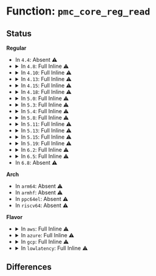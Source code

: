 # Function: <code>pmc_core_reg_read</code>

## Status
<b>Regular</b>
<ul>
<li>
In <code>4.4</code>: Absent ⚠️
</li>
<li>
<details>
<summary>In <code>4.8</code>: Full Inline ⚠️</summary>

**Collision:** Unique Static

**Inline:** Full

**Transformation:** False

**Instances:**

```
In drivers/platform/x86/intel_pmc_core.c (ffffffff81747426)
Location: drivers/platform/x86/intel_pmc_core.c:40
Inline: True
Inline callers:
  - drivers/platform/x86/intel_pmc_core.c:pmc_core_dev_state_get
  - drivers/platform/x86/intel_pmc_core.c:intel_pmc_slp_s0_counter_read
```
</details>
</li>
<li>
<details>
<summary>In <code>4.10</code>: Full Inline ⚠️</summary>

**Collision:** Unique Static

**Inline:** Full

**Transformation:** False

**Instances:**

```
In drivers/platform/x86/intel_pmc_core.c (ffffffff8177ad34)
Location: drivers/platform/x86/intel_pmc_core.c:126
Inline: True
Inline callers:
  - drivers/platform/x86/intel_pmc_core.c:pmc_core_probe
  - drivers/platform/x86/intel_pmc_core.c:pmc_core_ltr_ignore_write
  - drivers/platform/x86/intel_pmc_core.c:pmc_core_pll_show
  - drivers/platform/x86/intel_pmc_core.c:pmc_core_mphy_pg_sts_show
  - drivers/platform/x86/intel_pmc_core.c:pmc_core_mphy_pg_sts_show
  - drivers/platform/x86/intel_pmc_core.c:pmc_core_send_msg
  - drivers/platform/x86/intel_pmc_core.c:pmc_core_send_msg
  - drivers/platform/x86/intel_pmc_core.c:pmc_core_dev_state_get
  - drivers/platform/x86/intel_pmc_core.c:intel_pmc_slp_s0_counter_read
```
</details>
</li>
<li>
<details>
<summary>In <code>4.13</code>: Full Inline ⚠️</summary>

**Collision:** Unique Static

**Inline:** Full

**Transformation:** False

**Instances:**

```
In drivers/platform/x86/intel_pmc_core.c (ffffffff8179916d)
Location: drivers/platform/x86/intel_pmc_core.c:126
Inline: True
Inline callers:
  - drivers/platform/x86/intel_pmc_core.c:pmc_core_probe
  - drivers/platform/x86/intel_pmc_core.c:pmc_core_ltr_ignore_write
  - drivers/platform/x86/intel_pmc_core.c:pmc_core_pll_show
  - drivers/platform/x86/intel_pmc_core.c:pmc_core_mphy_pg_sts_show
  - drivers/platform/x86/intel_pmc_core.c:pmc_core_mphy_pg_sts_show
  - drivers/platform/x86/intel_pmc_core.c:pmc_core_send_msg
  - drivers/platform/x86/intel_pmc_core.c:pmc_core_send_msg
  - drivers/platform/x86/intel_pmc_core.c:pmc_core_dev_state_get
  - drivers/platform/x86/intel_pmc_core.c:intel_pmc_slp_s0_counter_read
```
</details>
</li>
<li>
<details>
<summary>In <code>4.15</code>: Full Inline ⚠️</summary>

**Collision:** Unique Static

**Inline:** Full

**Transformation:** False

**Instances:**

```
In drivers/platform/x86/intel_pmc_core.c (ffffffff8271003d)
Location: drivers/platform/x86/intel_pmc_core.c:215
Inline: True
Inline callers:
  - drivers/platform/x86/intel_pmc_core.c:pmc_core_probe
  - drivers/platform/x86/intel_pmc_core.c:pmc_core_ltr_ignore_write
  - drivers/platform/x86/intel_pmc_core.c:pmc_core_pll_show
  - drivers/platform/x86/intel_pmc_core.c:pmc_core_mphy_pg_sts_show
  - drivers/platform/x86/intel_pmc_core.c:pmc_core_mphy_pg_sts_show
  - drivers/platform/x86/intel_pmc_core.c:pmc_core_send_msg
  - drivers/platform/x86/intel_pmc_core.c:pmc_core_send_msg
  - drivers/platform/x86/intel_pmc_core.c:pmc_core_dev_state_get
```
</details>
</li>
<li>
<details>
<summary>In <code>4.18</code>: Full Inline ⚠️</summary>

**Collision:** Unique Static

**Inline:** Full

**Transformation:** False

**Instances:**

```
In drivers/platform/x86/intel_pmc_core.c (ffffffff8273a2c9)
Location: drivers/platform/x86/intel_pmc_core.c:215
Inline: True
Inline callers:
  - drivers/platform/x86/intel_pmc_core.c:pmc_core_probe
  - drivers/platform/x86/intel_pmc_core.c:pmc_core_ltr_ignore_write
  - drivers/platform/x86/intel_pmc_core.c:pmc_core_pll_show
  - drivers/platform/x86/intel_pmc_core.c:pmc_core_mphy_pg_sts_show
  - drivers/platform/x86/intel_pmc_core.c:pmc_core_mphy_pg_sts_show
  - drivers/platform/x86/intel_pmc_core.c:pmc_core_send_msg
  - drivers/platform/x86/intel_pmc_core.c:pmc_core_send_msg
  - drivers/platform/x86/intel_pmc_core.c:pmc_core_dev_state_get
```
</details>
</li>
<li>
<details>
<summary>In <code>5.0</code>: Full Inline ⚠️</summary>

**Collision:** Unique Static

**Inline:** Full

**Transformation:** False

**Instances:**

```
In drivers/platform/x86/intel_pmc_core.c (ffffffff828f423d)
Location: drivers/platform/x86/intel_pmc_core.c:320
Inline: True
Inline callers:
  - drivers/platform/x86/intel_pmc_core.c:pmc_core_probe
  - drivers/platform/x86/intel_pmc_core.c:pmc_core_ltr_show
  - drivers/platform/x86/intel_pmc_core.c:pmc_core_slps0_dbg_show
  - drivers/platform/x86/intel_pmc_core.c:pmc_core_slps0_dbg_latch
  - drivers/platform/x86/intel_pmc_core.c:pmc_core_ltr_ignore_write
  - drivers/platform/x86/intel_pmc_core.c:pmc_core_pll_show
  - drivers/platform/x86/intel_pmc_core.c:pmc_core_mphy_pg_show
  - drivers/platform/x86/intel_pmc_core.c:pmc_core_mphy_pg_show
  - drivers/platform/x86/intel_pmc_core.c:pmc_core_send_msg
  - drivers/platform/x86/intel_pmc_core.c:pmc_core_send_msg
  - drivers/platform/x86/intel_pmc_core.c:pmc_core_dev_state_get
```
</details>
</li>
<li>
<details>
<summary>In <code>5.3</code>: Full Inline ⚠️</summary>

**Collision:** Unique Static

**Inline:** Full

**Transformation:** False

**Instances:**

```
In drivers/platform/x86/intel_pmc_core.c (ffffffff818bd6fb)
Location: drivers/platform/x86/intel_pmc_core.c:372
Inline: True
Inline callers:
  - drivers/platform/x86/intel_pmc_core.c:pmc_core_resume
  - drivers/platform/x86/intel_pmc_core.c:pmc_core_resume
  - drivers/platform/x86/intel_pmc_core.c:pmc_core_suspend
  - drivers/platform/x86/intel_pmc_core.c:pmc_core_probe
  - drivers/platform/x86/intel_pmc_core.c:quirk_xtal_ignore
  - drivers/platform/x86/intel_pmc_core.c:pmc_core_ltr_show
  - drivers/platform/x86/intel_pmc_core.c:pmc_core_slps0_dbg_show
  - drivers/platform/x86/intel_pmc_core.c:pmc_core_slps0_dbg_latch
  - drivers/platform/x86/intel_pmc_core.c:pmc_core_ltr_ignore_write
  - drivers/platform/x86/intel_pmc_core.c:pmc_core_pll_show
  - drivers/platform/x86/intel_pmc_core.c:pmc_core_mphy_pg_show
  - drivers/platform/x86/intel_pmc_core.c:pmc_core_mphy_pg_show
  - drivers/platform/x86/intel_pmc_core.c:pmc_core_send_msg
  - drivers/platform/x86/intel_pmc_core.c:pmc_core_send_msg
```
</details>
</li>
<li>
<details>
<summary>In <code>5.4</code>: Full Inline ⚠️</summary>

**Collision:** Unique Static

**Inline:** Full

**Transformation:** False

**Instances:**

```
In drivers/platform/x86/intel_pmc_core.c (ffffffff818f021b)
Location: drivers/platform/x86/intel_pmc_core.c:373
Inline: True
Inline callers:
  - drivers/platform/x86/intel_pmc_core.c:pmc_core_resume
  - drivers/platform/x86/intel_pmc_core.c:pmc_core_resume
  - drivers/platform/x86/intel_pmc_core.c:pmc_core_suspend
  - drivers/platform/x86/intel_pmc_core.c:pmc_core_probe
  - drivers/platform/x86/intel_pmc_core.c:quirk_xtal_ignore
  - drivers/platform/x86/intel_pmc_core.c:pmc_core_ltr_show
  - drivers/platform/x86/intel_pmc_core.c:pmc_core_slps0_dbg_show
  - drivers/platform/x86/intel_pmc_core.c:pmc_core_slps0_dbg_latch
  - drivers/platform/x86/intel_pmc_core.c:pmc_core_ltr_ignore_write
  - drivers/platform/x86/intel_pmc_core.c:pmc_core_pll_show
  - drivers/platform/x86/intel_pmc_core.c:pmc_core_mphy_pg_show
  - drivers/platform/x86/intel_pmc_core.c:pmc_core_mphy_pg_show
  - drivers/platform/x86/intel_pmc_core.c:pmc_core_send_msg
  - drivers/platform/x86/intel_pmc_core.c:pmc_core_send_msg
```
</details>
</li>
<li>
<details>
<summary>In <code>5.8</code>: Full Inline ⚠️</summary>

**Collision:** Unique Static

**Inline:** Full

**Transformation:** False

**Instances:**

```
In drivers/platform/x86/intel_pmc_core.c (ffffffff819c482c)
Location: drivers/platform/x86/intel_pmc_core.c:578
Inline: True
Inline callers:
  - drivers/platform/x86/intel_pmc_core.c:pmc_core_resume
  - drivers/platform/x86/intel_pmc_core.c:pmc_core_suspend
  - drivers/platform/x86/intel_pmc_core.c:pmc_core_probe
  - drivers/platform/x86/intel_pmc_core.c:quirk_xtal_ignore
  - drivers/platform/x86/intel_pmc_core.c:pmc_core_substate_res_show
  - drivers/platform/x86/intel_pmc_core.c:pmc_core_substate_res_show
  - drivers/platform/x86/intel_pmc_core.c:pmc_core_ltr_show
  - drivers/platform/x86/intel_pmc_core.c:pmc_core_slps0_dbg_latch
  - drivers/platform/x86/intel_pmc_core.c:pmc_core_ltr_ignore_write
  - drivers/platform/x86/intel_pmc_core.c:pmc_core_pll_show
  - drivers/platform/x86/intel_pmc_core.c:pmc_core_mphy_pg_show
  - drivers/platform/x86/intel_pmc_core.c:pmc_core_mphy_pg_show
  - drivers/platform/x86/intel_pmc_core.c:pmc_core_send_msg
  - drivers/platform/x86/intel_pmc_core.c:pmc_core_send_msg
  - drivers/platform/x86/intel_pmc_core.c:pmc_core_lpm_display
  - drivers/platform/x86/intel_pmc_core.c:pmc_core_slps0_display
```
</details>
</li>
<li>
<details>
<summary>In <code>5.11</code>: Full Inline ⚠️</summary>

**Collision:** Unique Static

**Inline:** Full

**Transformation:** False

**Instances:**

```
In drivers/platform/x86/intel_pmc_core.c (ffffffff819c4b1c)
Location: drivers/platform/x86/intel_pmc_core.c:590
Inline: True
Inline callers:
  - drivers/platform/x86/intel_pmc_core.c:pmc_core_resume
  - drivers/platform/x86/intel_pmc_core.c:pmc_core_suspend
  - drivers/platform/x86/intel_pmc_core.c:pmc_core_probe
  - drivers/platform/x86/intel_pmc_core.c:quirk_xtal_ignore
  - drivers/platform/x86/intel_pmc_core.c:pmc_core_substate_res_show
  - drivers/platform/x86/intel_pmc_core.c:pmc_core_substate_res_show
  - drivers/platform/x86/intel_pmc_core.c:pmc_core_ltr_show
  - drivers/platform/x86/intel_pmc_core.c:pmc_core_slps0_dbg_latch
  - drivers/platform/x86/intel_pmc_core.c:pmc_core_ltr_ignore_write
  - drivers/platform/x86/intel_pmc_core.c:pmc_core_pll_show
  - drivers/platform/x86/intel_pmc_core.c:pmc_core_mphy_pg_show
  - drivers/platform/x86/intel_pmc_core.c:pmc_core_mphy_pg_show
  - drivers/platform/x86/intel_pmc_core.c:pmc_core_send_msg
  - drivers/platform/x86/intel_pmc_core.c:pmc_core_send_msg
  - drivers/platform/x86/intel_pmc_core.c:pmc_core_lpm_display
  - drivers/platform/x86/intel_pmc_core.c:pmc_core_slps0_display
```
</details>
</li>
<li>
<details>
<summary>In <code>5.13</code>: Full Inline ⚠️</summary>

**Collision:** Unique Static

**Inline:** Full

**Transformation:** False

**Instances:**

```
In drivers/platform/x86/intel_pmc_core.c (ffffffff819a99fc)
Location: drivers/platform/x86/intel_pmc_core.c:648
Inline: True
Inline callers:
  - drivers/platform/x86/intel_pmc_core.c:pmc_core_resume
  - drivers/platform/x86/intel_pmc_core.c:pmc_core_suspend
  - drivers/platform/x86/intel_pmc_core.c:pmc_core_probe
  - drivers/platform/x86/intel_pmc_core.c:pmc_core_probe
  - drivers/platform/x86/intel_pmc_core.c:pmc_core_get_low_power_modes
  - drivers/platform/x86/intel_pmc_core.c:pmc_core_lpm_latch_mode_write
  - drivers/platform/x86/intel_pmc_core.c:pmc_core_lpm_latch_mode_write
  - drivers/platform/x86/intel_pmc_core.c:pmc_core_lpm_latch_mode_show
  - drivers/platform/x86/intel_pmc_core.c:pmc_core_substate_req_regs_show
  - drivers/platform/x86/intel_pmc_core.c:pmc_core_substate_res_show
  - drivers/platform/x86/intel_pmc_core.c:pmc_core_ltr_show
  - drivers/platform/x86/intel_pmc_core.c:pmc_core_slps0_dbg_latch
  - drivers/platform/x86/intel_pmc_core.c:pmc_core_ltr_ignore_write
  - drivers/platform/x86/intel_pmc_core.c:pmc_core_pll_show
  - drivers/platform/x86/intel_pmc_core.c:pmc_core_mphy_pg_show
  - drivers/platform/x86/intel_pmc_core.c:pmc_core_mphy_pg_show
  - drivers/platform/x86/intel_pmc_core.c:pmc_core_send_msg
  - drivers/platform/x86/intel_pmc_core.c:pmc_core_send_msg
  - drivers/platform/x86/intel_pmc_core.c:pmc_core_lpm_display
  - drivers/platform/x86/intel_pmc_core.c:pmc_core_slps0_display
  - drivers/platform/x86/intel_pmc_core.c:etr3_store
  - drivers/platform/x86/intel_pmc_core.c:etr3_store
  - drivers/platform/x86/intel_pmc_core.c:etr3_show
  - drivers/platform/x86/intel_pmc_core.c:etr3_is_visible
```
</details>
</li>
<li>
<details>
<summary>In <code>5.15</code>: Full Inline ⚠️</summary>

**Collision:** Unique Static

**Inline:** Full

**Transformation:** False

**Instances:**

```
In drivers/platform/x86/intel/pmc/core.c (ffffffff81a57152)
Location: drivers/platform/x86/intel/pmc/core.c:948
Inline: True
Inline callers:
  - drivers/platform/x86/intel/pmc/core.c:pmc_core_resume
  - drivers/platform/x86/intel/pmc/core.c:pmc_core_suspend
  - drivers/platform/x86/intel/pmc/core.c:pmc_core_probe
  - drivers/platform/x86/intel/pmc/core.c:pmc_core_probe
  - drivers/platform/x86/intel/pmc/core.c:pmc_core_get_low_power_modes
  - drivers/platform/x86/intel/pmc/core.c:pmc_core_get_low_power_modes
  - drivers/platform/x86/intel/pmc/core.c:pmc_core_lpm_latch_mode_write
  - drivers/platform/x86/intel/pmc/core.c:pmc_core_lpm_latch_mode_write
  - drivers/platform/x86/intel/pmc/core.c:pmc_core_lpm_latch_mode_show
  - drivers/platform/x86/intel/pmc/core.c:pmc_core_substate_req_regs_show
  - drivers/platform/x86/intel/pmc/core.c:pmc_core_substate_res_show
  - drivers/platform/x86/intel/pmc/core.c:pmc_core_ltr_show
  - drivers/platform/x86/intel/pmc/core.c:pmc_core_slps0_dbg_latch
  - drivers/platform/x86/intel/pmc/core.c:pmc_core_send_ltr_ignore
  - drivers/platform/x86/intel/pmc/core.c:pmc_core_pll_show
  - drivers/platform/x86/intel/pmc/core.c:pmc_core_mphy_pg_show
  - drivers/platform/x86/intel/pmc/core.c:pmc_core_mphy_pg_show
  - drivers/platform/x86/intel/pmc/core.c:pmc_core_send_msg
  - drivers/platform/x86/intel/pmc/core.c:pmc_core_send_msg
  - drivers/platform/x86/intel/pmc/core.c:pmc_core_lpm_display
  - drivers/platform/x86/intel/pmc/core.c:pmc_core_slps0_display
  - drivers/platform/x86/intel/pmc/core.c:etr3_store
  - drivers/platform/x86/intel/pmc/core.c:etr3_store
  - drivers/platform/x86/intel/pmc/core.c:etr3_show
  - drivers/platform/x86/intel/pmc/core.c:etr3_is_visible
```
</details>
</li>
<li>
<details>
<summary>In <code>5.19</code>: Full Inline ⚠️</summary>

**Collision:** Unique Static

**Inline:** Full

**Transformation:** False

**Instances:**

```
In drivers/platform/x86/intel/pmc/core.c (ffffffff81bc6960)
Location: drivers/platform/x86/intel/pmc/core.c:948
Inline: True
Inline callers:
  - drivers/platform/x86/intel/pmc/core.c:pmc_core_resume
  - drivers/platform/x86/intel/pmc/core.c:pmc_core_suspend
  - drivers/platform/x86/intel/pmc/core.c:pmc_core_probe
  - drivers/platform/x86/intel/pmc/core.c:pmc_core_probe
  - drivers/platform/x86/intel/pmc/core.c:pmc_core_get_low_power_modes
  - drivers/platform/x86/intel/pmc/core.c:pmc_core_get_low_power_modes
  - drivers/platform/x86/intel/pmc/core.c:pmc_core_lpm_latch_mode_write
  - drivers/platform/x86/intel/pmc/core.c:pmc_core_lpm_latch_mode_write
  - drivers/platform/x86/intel/pmc/core.c:pmc_core_lpm_latch_mode_show
  - drivers/platform/x86/intel/pmc/core.c:pmc_core_substate_req_regs_show
  - drivers/platform/x86/intel/pmc/core.c:pmc_core_substate_res_show
  - drivers/platform/x86/intel/pmc/core.c:pmc_core_ltr_show
  - drivers/platform/x86/intel/pmc/core.c:pmc_core_slps0_dbg_latch
  - drivers/platform/x86/intel/pmc/core.c:pmc_core_send_ltr_ignore
  - drivers/platform/x86/intel/pmc/core.c:pmc_core_pll_show
  - drivers/platform/x86/intel/pmc/core.c:pmc_core_mphy_pg_show
  - drivers/platform/x86/intel/pmc/core.c:pmc_core_mphy_pg_show
  - drivers/platform/x86/intel/pmc/core.c:pmc_core_send_msg
  - drivers/platform/x86/intel/pmc/core.c:pmc_core_send_msg
  - drivers/platform/x86/intel/pmc/core.c:pmc_core_lpm_display
  - drivers/platform/x86/intel/pmc/core.c:pmc_core_slps0_display
  - drivers/platform/x86/intel/pmc/core.c:etr3_store
  - drivers/platform/x86/intel/pmc/core.c:etr3_store
  - drivers/platform/x86/intel/pmc/core.c:etr3_show
  - drivers/platform/x86/intel/pmc/core.c:etr3_is_visible
```
</details>
</li>
<li>
<details>
<summary>In <code>6.2</code>: Full Inline ⚠️</summary>

**Collision:** Unique Static

**Inline:** Full

**Transformation:** False

**Instances:**

```
In drivers/platform/x86/intel/pmc/core.c (ffffffff81d6eb50)
Location: drivers/platform/x86/intel/pmc/core.c:56
Inline: True
Inline callers:
  - drivers/platform/x86/intel/pmc/core.c:pmc_core_resume
  - drivers/platform/x86/intel/pmc/core.c:pmc_core_suspend
  - drivers/platform/x86/intel/pmc/core.c:pmc_core_probe
  - drivers/platform/x86/intel/pmc/core.c:pmc_core_probe
  - drivers/platform/x86/intel/pmc/core.c:pmc_core_get_low_power_modes
  - drivers/platform/x86/intel/pmc/core.c:pmc_core_get_low_power_modes
  - drivers/platform/x86/intel/pmc/core.c:pmc_core_lpm_latch_mode_write
  - drivers/platform/x86/intel/pmc/core.c:pmc_core_lpm_latch_mode_write
  - drivers/platform/x86/intel/pmc/core.c:pmc_core_lpm_latch_mode_show
  - drivers/platform/x86/intel/pmc/core.c:pmc_core_substate_req_regs_show
  - drivers/platform/x86/intel/pmc/core.c:pmc_core_substate_res_show
  - drivers/platform/x86/intel/pmc/core.c:pmc_core_ltr_show
  - drivers/platform/x86/intel/pmc/core.c:pmc_core_slps0_dbg_latch
  - drivers/platform/x86/intel/pmc/core.c:pmc_core_send_ltr_ignore
  - drivers/platform/x86/intel/pmc/core.c:pmc_core_pll_show
  - drivers/platform/x86/intel/pmc/core.c:pmc_core_mphy_pg_show
  - drivers/platform/x86/intel/pmc/core.c:pmc_core_mphy_pg_show
  - drivers/platform/x86/intel/pmc/core.c:pmc_core_send_msg
  - drivers/platform/x86/intel/pmc/core.c:pmc_core_send_msg
  - drivers/platform/x86/intel/pmc/core.c:pmc_core_lpm_display
  - drivers/platform/x86/intel/pmc/core.c:pmc_core_slps0_display
  - drivers/platform/x86/intel/pmc/core.c:etr3_store
  - drivers/platform/x86/intel/pmc/core.c:etr3_store
  - drivers/platform/x86/intel/pmc/core.c:etr3_show
  - drivers/platform/x86/intel/pmc/core.c:etr3_is_visible
```
</details>
</li>
<li>
<details>
<summary>In <code>6.5</code>: Full Inline ⚠️</summary>

**Collision:** Unique Static

**Inline:** Full

**Transformation:** False

**Instances:**

```
In drivers/platform/x86/intel/pmc/core.c (ffffffff81ddc86f)
Location: drivers/platform/x86/intel/pmc/core.c:56
Inline: True
Inline callers:
  - drivers/platform/x86/intel/pmc/core.c:pmc_core_resume_common
  - drivers/platform/x86/intel/pmc/core.c:pmc_core_suspend
  - drivers/platform/x86/intel/pmc/core.c:pmc_core_probe
  - drivers/platform/x86/intel/pmc/core.c:pmc_core_probe
  - drivers/platform/x86/intel/pmc/core.c:pmc_core_get_low_power_modes
  - drivers/platform/x86/intel/pmc/core.c:pmc_core_get_low_power_modes
  - drivers/platform/x86/intel/pmc/core.c:pmc_core_lpm_latch_mode_write
  - drivers/platform/x86/intel/pmc/core.c:pmc_core_lpm_latch_mode_write
  - drivers/platform/x86/intel/pmc/core.c:pmc_core_lpm_latch_mode_show
  - drivers/platform/x86/intel/pmc/core.c:pmc_core_substate_req_regs_show
  - drivers/platform/x86/intel/pmc/core.c:pmc_core_substate_res_show
  - drivers/platform/x86/intel/pmc/core.c:pmc_core_ltr_show
  - drivers/platform/x86/intel/pmc/core.c:pmc_core_slps0_dbg_latch
  - drivers/platform/x86/intel/pmc/core.c:pmc_core_send_ltr_ignore
  - drivers/platform/x86/intel/pmc/core.c:pmc_core_pll_show
  - drivers/platform/x86/intel/pmc/core.c:pmc_core_mphy_pg_show
  - drivers/platform/x86/intel/pmc/core.c:pmc_core_mphy_pg_show
  - drivers/platform/x86/intel/pmc/core.c:pmc_core_send_msg
  - drivers/platform/x86/intel/pmc/core.c:pmc_core_send_msg
  - drivers/platform/x86/intel/pmc/core.c:pmc_core_lpm_display
  - drivers/platform/x86/intel/pmc/core.c:pmc_core_slps0_display
  - drivers/platform/x86/intel/pmc/core.c:etr3_store
  - drivers/platform/x86/intel/pmc/core.c:etr3_store
  - drivers/platform/x86/intel/pmc/core.c:etr3_show
  - drivers/platform/x86/intel/pmc/core.c:etr3_is_visible
```
</details>
</li>
<li>
In <code>6.8</code>: Absent ⚠️
</li>
</ul>
<b>Arch</b>
<ul>
<li>
In <code>arm64</code>: Absent ⚠️
</li>
<li>
In <code>armhf</code>: Absent ⚠️
</li>
<li>
In <code>ppc64el</code>: Absent ⚠️
</li>
<li>
In <code>riscv64</code>: Absent ⚠️
</li>
</ul>
<b>Flavor</b>
<ul>
<li>
<details>
<summary>In <code>aws</code>: Full Inline ⚠️</summary>

**Collision:** Unique Static

**Inline:** Full

**Transformation:** False

**Instances:**

```
In drivers/platform/x86/intel_pmc_core.c (ffffffff8189154b)
Location: drivers/platform/x86/intel_pmc_core.c:373
Inline: True
Inline callers:
  - drivers/platform/x86/intel_pmc_core.c:pmc_core_resume
  - drivers/platform/x86/intel_pmc_core.c:pmc_core_resume
  - drivers/platform/x86/intel_pmc_core.c:pmc_core_suspend
  - drivers/platform/x86/intel_pmc_core.c:pmc_core_probe
  - drivers/platform/x86/intel_pmc_core.c:quirk_xtal_ignore
  - drivers/platform/x86/intel_pmc_core.c:pmc_core_ltr_show
  - drivers/platform/x86/intel_pmc_core.c:pmc_core_slps0_dbg_show
  - drivers/platform/x86/intel_pmc_core.c:pmc_core_slps0_dbg_latch
  - drivers/platform/x86/intel_pmc_core.c:pmc_core_ltr_ignore_write
  - drivers/platform/x86/intel_pmc_core.c:pmc_core_pll_show
  - drivers/platform/x86/intel_pmc_core.c:pmc_core_mphy_pg_show
  - drivers/platform/x86/intel_pmc_core.c:pmc_core_mphy_pg_show
  - drivers/platform/x86/intel_pmc_core.c:pmc_core_send_msg
  - drivers/platform/x86/intel_pmc_core.c:pmc_core_send_msg
```
</details>
</li>
<li>
<details>
<summary>In <code>azure</code>: Full Inline ⚠️</summary>

**Collision:** Unique Static

**Inline:** Full

**Transformation:** False

**Instances:**

```
In drivers/platform/x86/intel_pmc_core.c (ffffffff81849e1c)
Location: drivers/platform/x86/intel_pmc_core.c:373
Inline: True
Inline callers:
  - drivers/platform/x86/intel_pmc_core.c:pmc_core_resume
  - drivers/platform/x86/intel_pmc_core.c:pmc_core_resume
  - drivers/platform/x86/intel_pmc_core.c:pmc_core_suspend
  - drivers/platform/x86/intel_pmc_core.c:pmc_core_probe
  - drivers/platform/x86/intel_pmc_core.c:quirk_xtal_ignore
  - drivers/platform/x86/intel_pmc_core.c:pmc_core_ltr_show
  - drivers/platform/x86/intel_pmc_core.c:pmc_core_slps0_dbg_show
  - drivers/platform/x86/intel_pmc_core.c:pmc_core_slps0_dbg_latch
  - drivers/platform/x86/intel_pmc_core.c:pmc_core_ltr_ignore_write
  - drivers/platform/x86/intel_pmc_core.c:pmc_core_pll_show
  - drivers/platform/x86/intel_pmc_core.c:pmc_core_mphy_pg_show
  - drivers/platform/x86/intel_pmc_core.c:pmc_core_mphy_pg_show
  - drivers/platform/x86/intel_pmc_core.c:pmc_core_send_msg
  - drivers/platform/x86/intel_pmc_core.c:pmc_core_send_msg
```
</details>
</li>
<li>
<details>
<summary>In <code>gcp</code>: Full Inline ⚠️</summary>

**Collision:** Unique Static

**Inline:** Full

**Transformation:** False

**Instances:**

```
In drivers/platform/x86/intel_pmc_core.c (ffffffff818e504b)
Location: drivers/platform/x86/intel_pmc_core.c:373
Inline: True
Inline callers:
  - drivers/platform/x86/intel_pmc_core.c:pmc_core_resume
  - drivers/platform/x86/intel_pmc_core.c:pmc_core_resume
  - drivers/platform/x86/intel_pmc_core.c:pmc_core_suspend
  - drivers/platform/x86/intel_pmc_core.c:pmc_core_probe
  - drivers/platform/x86/intel_pmc_core.c:quirk_xtal_ignore
  - drivers/platform/x86/intel_pmc_core.c:pmc_core_ltr_show
  - drivers/platform/x86/intel_pmc_core.c:pmc_core_slps0_dbg_show
  - drivers/platform/x86/intel_pmc_core.c:pmc_core_slps0_dbg_latch
  - drivers/platform/x86/intel_pmc_core.c:pmc_core_ltr_ignore_write
  - drivers/platform/x86/intel_pmc_core.c:pmc_core_pll_show
  - drivers/platform/x86/intel_pmc_core.c:pmc_core_mphy_pg_show
  - drivers/platform/x86/intel_pmc_core.c:pmc_core_mphy_pg_show
  - drivers/platform/x86/intel_pmc_core.c:pmc_core_send_msg
  - drivers/platform/x86/intel_pmc_core.c:pmc_core_send_msg
```
</details>
</li>
<li>
<details>
<summary>In <code>lowlatency</code>: Full Inline ⚠️</summary>

**Collision:** Unique Static

**Inline:** Full

**Transformation:** False

**Instances:**

```
In drivers/platform/x86/intel_pmc_core.c (ffffffff81901cab)
Location: drivers/platform/x86/intel_pmc_core.c:373
Inline: True
Inline callers:
  - drivers/platform/x86/intel_pmc_core.c:pmc_core_resume
  - drivers/platform/x86/intel_pmc_core.c:pmc_core_resume
  - drivers/platform/x86/intel_pmc_core.c:pmc_core_suspend
  - drivers/platform/x86/intel_pmc_core.c:pmc_core_probe
  - drivers/platform/x86/intel_pmc_core.c:quirk_xtal_ignore
  - drivers/platform/x86/intel_pmc_core.c:pmc_core_ltr_show
  - drivers/platform/x86/intel_pmc_core.c:pmc_core_slps0_dbg_show
  - drivers/platform/x86/intel_pmc_core.c:pmc_core_slps0_dbg_latch
  - drivers/platform/x86/intel_pmc_core.c:pmc_core_ltr_ignore_write
  - drivers/platform/x86/intel_pmc_core.c:pmc_core_pll_show
  - drivers/platform/x86/intel_pmc_core.c:pmc_core_mphy_pg_show
  - drivers/platform/x86/intel_pmc_core.c:pmc_core_mphy_pg_show
  - drivers/platform/x86/intel_pmc_core.c:pmc_core_send_msg
  - drivers/platform/x86/intel_pmc_core.c:pmc_core_send_msg
```
</details>
</li>
</ul>

## Differences
